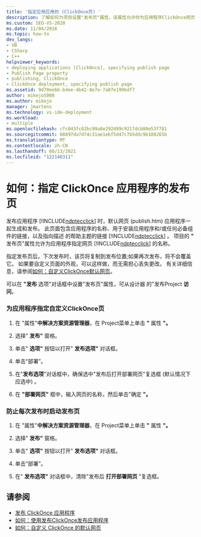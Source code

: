 ```yaml
---
title: '指定应用应用的 (ClickOnce页) '
description: 了解如何为项目设置"发布页"属性，该属性允许你为应用程序ClickOnce网页。
ms.custom: SEO-VS-2020
ms.date: 11/04/2016
ms.topic: how-to
dev_langs:
- VB
- CSharp
- C++
helpviewer_keywords:
- deploying applications [ClickOnce], specifying publish page
- Publish Page property
- publishing, ClickOnce
- ClickOnce deployment, specifying publish page
ms.assetid: 9d70eebb-bdee-4b42-8e7e-7a07e199bdf7
author: mikejo5000
ms.author: mikejo
manager: jmartens
ms.technology: vs-ide-deployment
ms.workload:
- multiple
ms.openlocfilehash: cfc043fc62bc99a8e292d89c9217dcb80e53f781
ms.sourcegitcommit: 68897da7d74c31ae1ebf5d47c7b5ddc9b108265b
ms.translationtype: MT
ms.contentlocale: zh-CN
ms.lasthandoff: 08/13/2021
ms.locfileid: "122146311"
---
```

# <a name="how-to-specify-a-publish-page-for-a-clickonce-application"></a>如何：指定 ClickOnce 应用程序的发布页
发布应用程序 [!INCLUDE[ndptecclick](../deployment/includes/ndptecclick_md.md)] 时，默认网页 (publish.htm) 应用程序一起生成和发布。 此页面包含应用程序的名称、用于安装应用程序和/或任何必备组件的链接，以及指向描述 的帮助主题的链接 [!INCLUDE[ndptecclick](../deployment/includes/ndptecclick_md.md)] 。 项目的 **"** 发布页"属性允许为应用程序指定网页 [!INCLUDE[ndptecclick](../deployment/includes/ndptecclick_md.md)] 的名称。

 指定发布页后，下次发布时，该页将复制到发布位置;如果再次发布，将不会覆盖它。 如果要自定义页面的外观，可以这样做，而无需担心丢失更改。 有关详细信息，请参阅[如何：自定义ClickOnce默认网页](../deployment/how-to-customize-the-default-web-page-for-a-clickonce-application.md)。

 可以在 **"发布** 选项"对话框中设置"发布页"属性，可从设计器 的"发布Project **访问**。

### <a name="to-specify-a-custom-web-page-for-a-clickonce-application"></a>为应用程序指定自定义ClickOnce页

1. 在 "属性"**中解决方案资源管理器**，在 Project菜单上单击 **"** 属性 **"。**

2. 选择" **发布"** 窗格。

3. 单击" **选项"** 按钮以打开" **发布选项"** 对话框。

4. 单击“部署”。

5. 在"**发布选项**"对话框中，确保选中"发布后打开部署网页"复选框 (默认情况下应选中) 。

6. 在 **"部署网页"** 框中，输入网页的名称，然后单击"确定 **"。**

### <a name="to-prevent-the-publish-page-from-launching-each-time-you-publish"></a>防止每次发布时启动发布页

1. 在 "属性"**中解决方案资源管理器**，在 Project菜单上单击 **"** 属性 **"。**

2. 选择" **发布"** 窗格。

3. 单击" **选项"** 按钮以打开" **发布选项"** 对话框。

4. 单击“部署”。

5. 在" **发布选项"** 对话框中，清除"发布后 **打开部署网页** "复选框。

## <a name="see-also"></a>请参阅
- [发布 ClickOnce 应用程序](../deployment/publishing-clickonce-applications.md)
- [如何：使用发布ClickOnce发布应用程序](../deployment/how-to-publish-a-clickonce-application-using-the-publish-wizard.md)
- [如何：自定义 ClickOnce 的默认网页](../deployment/how-to-customize-the-default-web-page-for-a-clickonce-application.md)